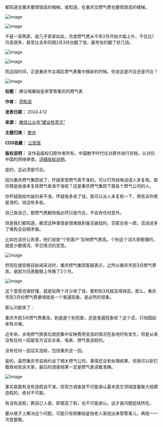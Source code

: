 都知道去重庆要爬很高的楼梯，谁知道，在重庆交燃气费也要爬很高的楼梯。


![image](https://chinadigitaltimes.net/chinese/files/2024/04/post-706782-6619ae69c90c1.)


![image](https://chinadigitaltimes.net/chinese/files/2024/04/post-706782-6619ae69d0a40.)


不是一家两家，是几乎家家如此，月度燃气费从今年2月开始大幅上升，不仅比1月高很多，甚至比去年同期2月3月也翻了倍，最夸张的翻了好几倍。


![image](https://chinadigitaltimes.net/chinese/files/2024/04/post-706782-6619ae69db3ea.)


![image](https://chinadigitaltimes.net/chinese/files/2024/04/post-706782-6619ae69e38c9.)


而这段时间，正是重庆市主城区燃气表集中换新的时候。你说这是巧合还是巧合？


![image](https://chinadigitaltimes.net/chinese/files/2024/04/post-706782-6619ae69ed005.)




**标题：** 建议喊秦始皇来管管重庆的燃气表  

**作者：** [项栋梁](https://chinadigitaltimes.net/space/项栋梁)  

**发表日期：** 2024.4.12  

**来源：** [微信公众号“建设性意见”](https://web.archive.org/web/https://mp.weixin.qq.com/s/EqS_AUvOiXPVEPMrdSYd5g)  

**主题归类：** [欺诈](https://chinadigitaltimes.net/space/欺诈)  

**CDS收藏：** [公民馆](https://chinadigitaltimes.net/space/%E5%85%AC%E6%B0%91%E9%A6%86)  

**版权说明：** 该作品版权归原作者所有。中国数字时代仅对原作进行存档，以对抗中国的网络审查。[详细版权说明](https://chinadigitaltimes.net/chinese/copyright)。


是的，这必须是巧合。


因为重庆燃气集团说了，怀疑家里燃气表不准的，可以打热线电话请人来复核。那你猜是由谁来复核燃气表准不准呢？还是重庆燃气集团下属各个燃气公司的人。


你怀疑我给你装的表不准，怀疑我多收了钱，我可以派人来复核一下，再告诉你表是准的，钱没有多收。


自己查自己，那燃气费翻倍就必然只是巧合，不会有任何意外。


但是我们都知道，撒谎这种事情是很难做到毫无破绽的，百密总有一疏，谎话说多了难免会自相矛盾。


比如在这份公告里，他们说是“个别客户”反映燃气费高。个别这个词大家都懂的，就是少数情况、罕见情况的意思。


![image](https://chinadigitaltimes.net/chinese/files/2024/04/post-706782-6619ae6a018ab.)


然而在接受极目新闻采访时，重庆燃气集团客服表示，之所以重庆市民3月燃气费高，是因为旧表数据上传晚了2个月。


![image](https://chinadigitaltimes.net/chinese/files/2024/04/post-706782-6619ae6a0bfcb.)


这个意思也很好懂，就是前两个月少收了钱，累积到3月就显得很高。那么，重庆市民3月份燃气费暴增就是一个普遍现象，是必然的现象。


那么问题来了：


重庆市民3月燃气费暴涨，到底是个别现象，还是普遍现象呢？这个谎，只怕圆起来有点难。


近年来，水电燃气换表后居民集中反映费用变高的情况在各地时有发生，但是从来没有任何一回是官方证实水表、电表、燃气表造假的。


没有任何一回证实造假，包括重庆这一回。


是的，虽然重庆市监局约谈了相关燃气公司，事情还没有处理结果，但我可以斩钉截铁地告诉大家，最后的调查结果一定是燃气表读数准确。


![image](https://chinadigitaltimes.net/chinese/files/2024/04/post-706782-6619ae6a1581e.)


事实层面有没有造假说不准，但官方调查是不可能承认基本民生领域度量衡大规模造假的，绝对不可能。


有没有造假，靠自己人查。即便造了假，也不可能承认。这才是问题症结所在。


要从根子上解决这个问题，可能只有把秦始皇他老人家挖出来管管事儿，再统一一次度量衡。

